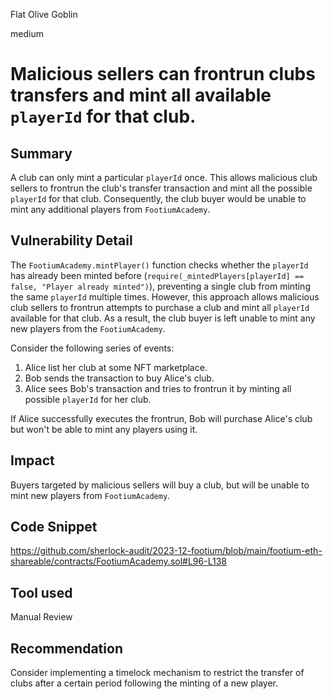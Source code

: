 Flat Olive Goblin

medium

# Malicious sellers can frontrun clubs transfers and mint all available `playerId` for that club.

## Summary
A club can only mint a particular `playerId` once. This allows malicious club sellers to frontrun the club's transfer transaction and mint all the possible `playerId` for that club. Consequently, the club buyer would be unable to mint any additional players from `FootiumAcademy`.

## Vulnerability Detail
The `FootiumAcademy.mintPlayer()` function checks whether the `playerId` has already been minted before (`require(_mintedPlayers[playerId] == false, "Player already minted")`), preventing a single club from minting the same `playerId` multiple times. However, this approach allows malicious club sellers to frontrun attempts to purchase a club and mint all `playerId` available for that club. As a result, the club buyer is left unable to mint any new players from the `FootiumAcademy`.

Consider the following series of events:
1. Alice list her club at some NFT marketplace.
2. Bob sends the transaction to buy Alice's club.
3. Alice sees Bob's transaction and tries to frontrun it by minting all possible `playerId` for her club.

If Alice successfully executes the frontrun, Bob will purchase Alice's club but won't be able to mint any players using it.

## Impact
Buyers targeted by malicious sellers will buy a club, but will be unable to mint new players from `FootiumAcademy`.

## Code Snippet
https://github.com/sherlock-audit/2023-12-footium/blob/main/footium-eth-shareable/contracts/FootiumAcademy.sol#L96-L138

## Tool used
Manual Review

## Recommendation
Consider implementing a timelock mechanism to restrict the transfer of clubs after a certain period following the minting of a new player.
